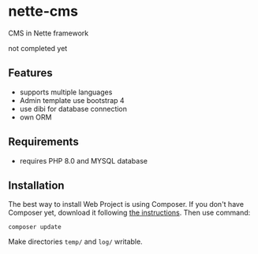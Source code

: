 # nette-cms
CMS in Nette framework

not completed yet

Features
---------
- supports multiple languages
- Admin template use bootstrap 4
- use dibi for database connection
- own ORM


Requirements
------------

- requires PHP 8.0 and MYSQL database


Installation
------------

The best way to install Web Project is using Composer. If you don't have Composer yet,
download it following [the instructions](https://doc.nette.org/composer). Then use command:

	composer update


Make directories `temp/` and `log/` writable.
